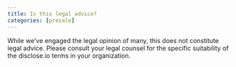 ```yaml
---
title: Is this legal advice?
categories: [presale]
---
```


While we’ve engaged the legal opinion of many, this does not constitute legal advice. Please consult your legal counsel for the specific suitability of the disclose.io terms in your organization.